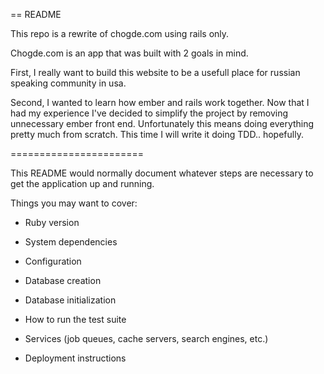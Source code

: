 == README

This repo is a rewrite of chogde.com using rails only.

Chogde.com is an app that was built with 2 goals in mind.

First, I really want to build this website to be a usefull place for russian speaking community in usa.

Second, I wanted to learn how ember and rails work together. Now that I had my experience I've decided to simplify the project by removing unnecessary ember front end.
Unfortunately this means doing everything pretty much from scratch. This time
I will write it doing TDD.. hopefully.


=======================

This README would normally document whatever steps are necessary to get the
application up and running.

Things you may want to cover:

* Ruby version

* System dependencies

* Configuration

* Database creation

* Database initialization

* How to run the test suite

* Services (job queues, cache servers, search engines, etc.)

* Deployment instructions

